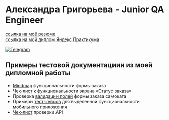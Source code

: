# Александра Григорьева - Junior QA Engineer
[ссылка на моё резюме](https://drive.google.com/file/d/1Pobmt4o5eUbNay1WmSwAWno42Vk_VCLt/view?usp=sharing)             
[ссылка на мой диплом Яндекс Практикума](https://github.com/sashagrigri/portfolio/blob/main/YP-diploma.pdf)

[![Telegram](https://img.shields.io/badge/Telegram-blue?style=flat-square&logo=Telegram)](https://t.me/sashagrirgi)

## Примеры тестовой документациии из моей дипломной работы
- [Mindmap](https://miro.com/app/board/uXjVOxXevic=/?share_link_id=184318127855) функциональности формы заказа 
- [Чек-лист](https://docs.google.com/spreadsheets/d/1mIxUsb_lXwsV0BUky58cwbh4YgvxI0_iEM23ZX_uO_4/edit?usp=sharing) к функциональности экрана «Статус заказа»
- Проверка [валидации полей](https://docs.google.com/spreadsheets/d/1j4ty18BsRsRFNZx55R-MwVifMR5SQfiTJRGZNMLNiUg/edit?usp=sharing) формы заказа самоката
- Примеры [тест-кейсов](https://docs.google.com/spreadsheets/d/1PoV4Pf6ICYhtKuLEQOyz5XTtYBng0xZpoShmfdsQz60/edit?usp=sharing) для выделенной функциональности мобильного приложения
- [Чек-лист](https://docs.google.com/spreadsheets/d/1LmgPoJ7Nvk69eGRSwCRX9shE3kvunXvftAS0vf-ax7Y/edit?usp=sharing) проверки API 

